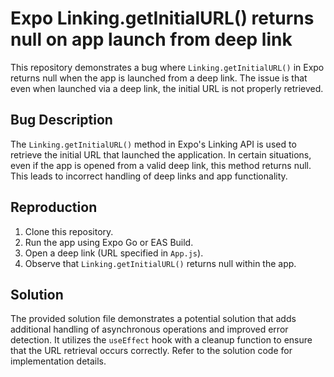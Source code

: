 # Expo Linking.getInitialURL() returns null on app launch from deep link

This repository demonstrates a bug where `Linking.getInitialURL()` in Expo returns null when the app is launched from a deep link.  The issue is that even when launched via a deep link, the initial URL is not properly retrieved.

## Bug Description

The `Linking.getInitialURL()` method in Expo's Linking API is used to retrieve the initial URL that launched the application.  In certain situations, even if the app is opened from a valid deep link, this method returns null.  This leads to incorrect handling of deep links and app functionality.

## Reproduction

1. Clone this repository.
2. Run the app using Expo Go or EAS Build.
3. Open a deep link (URL specified in `App.js`).
4. Observe that `Linking.getInitialURL()` returns null within the app.

## Solution

The provided solution file demonstrates a potential solution that adds additional handling of asynchronous operations and improved error detection. It utilizes the `useEffect` hook with a cleanup function to ensure that the URL retrieval occurs correctly. Refer to the solution code for implementation details.